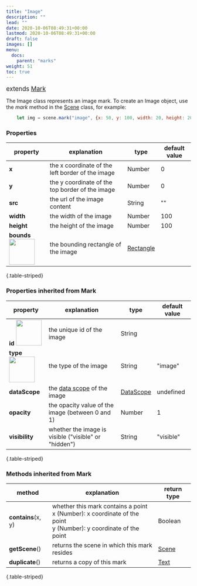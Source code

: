 ```yaml
---
title: "Image"
description: ""
lead: ""
date: 2020-10-06T08:49:31+00:00
lastmod: 2020-10-06T08:49:31+00:00
draft: false
images: []
menu:
  docs:
    parent: "marks"
weight: 51
toc: true
--- 
```

<span style="font-size:1.2em">extends [Mark](../mark/)</span><br>

The Image class represents an image mark. To create an Image object, use the _mark_ method in the [Scene](../../group/scene) class, for example:
```js
    let img = scene.mark("image", {x: 50, y: 100, width: 20, height: 20 src: "icon.png"});
```

### Properties
| property |  explanation   | type | default value |
| --- | --- | --- | --- |
|**x** | the x coordinate of the left border of the image | Number | 0 | 
|**y** | the y coordinate of the top border of the image | Number | 0 | 
|**src** | the url of the image content | String | "" | 
|**width** | the width of the image | Number | 100 | 
|**height** | the height of the image | Number | 100 | 
|**bounds** <img width="70px" src="../../readonly.png">| the bounding rectangle of the image | [Rectangle](../../basic/rectangle/) | |
{.table-striped}

### Properties inherited from Mark
| property |  explanation   | type | default value |
| --- | --- | --- | --- |
|**id** <img width="70px" src="../../readonly.png">| the unique id of the image | String |  | 
|**type** <img width="70px" src="../../readonly.png"> | the type of the image | String | "image" | 
|**dataScope**| the [data scope](../../data/datascope/) of the image | [DataScope](../../data/datascope/) | undefined |
|**opacity** | the opacity value of the image (between 0 and 1) | Number | 1 |
|**visibility**| whether the image is visible ("visible" or "hidden") | String | "visible" |
{.table-striped}

### Methods inherited from Mark
| method |  explanation   | return type |
| --- | --- | --- |
| **contains**(x, y) | whether this mark contains a point<br>x (Number): x coordinate of the point<br>y (Number): y coordinate of the point | Boolean |
| **getScene**() | returns the scene in which this mark resides | [Scene](../../group/scene) |
| **duplicate**() | returns a copy of this mark | [Text](../pointtext/) | 
{.table-striped}